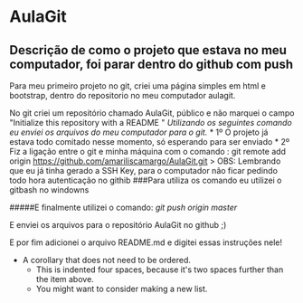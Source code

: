 # AulaGit
## Descrição de como o projeto que estava no meu computador, foi parar dentro do github com push

Para meu primeiro projeto no git, criei uma página simples em html e bootstrap, dentro do repositorio no meu computador aulagit.

No git criei um repositório chamado AulaGit, público e não marquei o campo "Initialize this repository with a README "
*Utilizando os seguintes comando eu enviei os arquivos do meu computador para o git.*
	* 1º O projeto já estava todo comitado nesse momento, só esperando para ser enviado
	* 2º Fiz a ligação entre o git e minha máquina com o comando : git remote add origin https://github.com/amariliscamargo/AulaGit.git
	> OBS: Lembrando que eu já tinha gerado a SSH Key, para o computador não ficar pedindo todo hora autenticação no githib
    ###Para utiliza os comando eu utilizei o gitbash no windowns

#####E finalmente utilizei o comando:
*git push origin master*

E enviei os arquivos para o repositório AulaGit no github ;)

E por fim adicionei o arquivo README.md e digitei essas instruções nele!

  * A corollary that does not need to be ordered.
    * This is indented four spaces, because it's two spaces further than the item above.
    * You might want to consider making a new list.

